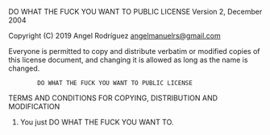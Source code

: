 DO WHAT THE FUCK YOU WANT TO PUBLIC LICENSE
                    Version 2, December 2004

 Copyright (C) 2019 Angel Rodríguez <angelmanuelrs@gmail.com>

 Everyone is permitted to copy and distribute verbatim or modified
 copies of this license document, and changing it is allowed as long
 as the name is changed.

            DO WHAT THE FUCK YOU WANT TO PUBLIC LICENSE
   TERMS AND CONDITIONS FOR COPYING, DISTRIBUTION AND MODIFICATION

  1. You just DO WHAT THE FUCK YOU WANT TO.